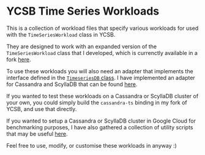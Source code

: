 # YCSB Time Series Workloads

This is a collection of workload files that specify various workloads for used with the `TimeSeriesWorkload` class in YCSB.

They are designed to work with an expanded version of the `TimeSeriesWorkload` class that I developed, which is currenctly available in a fork [here](https://github.com/smartygus/YCSB/blob/cassandra-time-series/core/src/main/java/site/ycsb/workloads/TimeSeriesWorkload.java).

To use these workloads you will also need an adapter that implements the interface defined in the [`TimeseriesDB` class](https://github.com/smartygus/YCSB/blob/cassandra-time-series/core/src/main/java/site/ycsb/TimeseriesDB.java). I have implemented an adapter for Cassandra and ScyllaDB that can be found [here](https://github.com/smartygus/YCSB/tree/cassandra-time-series/cassandra-ts).

If you wanted to test these workloads on a Cassandra or ScyllaDB cluster of your own, you could simply build the `cassandra-ts` binding in my fork of YCSB, and use that directly.

If you wanted to setup a Cassandra or ScyllaDB cluster in Google Cloud for benchmarking purposes, I have also gathered a collection of utility scripts that may be useful [here](https://github.com/smartygus/gcloud-ycsb-ts-cassandra-scylla-utils).

Feel free to use, modify, or customise these workloads in anyway :)
